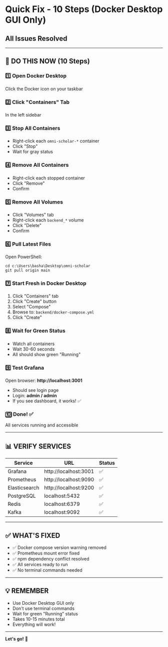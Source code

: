 # Quick Fix - 10 Steps (Docker Desktop GUI Only)
## All Issues Resolved

---

## 🎯 DO THIS NOW (10 Steps)

### 1️⃣ Open Docker Desktop
Click the Docker icon on your taskbar

### 2️⃣ Click "Containers" Tab
In the left sidebar

### 3️⃣ Stop All Containers
- Right-click each `omni-scholar-*` container
- Click "Stop"
- Wait for gray status

### 4️⃣ Remove All Containers
- Right-click each stopped container
- Click "Remove"
- Confirm

### 5️⃣ Remove All Volumes
- Click "Volumes" tab
- Right-click each `backend_*` volume
- Click "Delete"
- Confirm

### 6️⃣ Pull Latest Files
Open PowerShell:
```
cd c:\Users\basha\Desktop\omni-scholar
git pull origin main
```

### 7️⃣ Start Fresh in Docker Desktop
1. Click "Containers" tab
2. Click "Create" button
3. Select "Compose"
4. Browse to: `backend/docker-compose.yml`
5. Click "Create"

### 8️⃣ Wait for Green Status
- Watch all containers
- Wait 30-60 seconds
- All should show green "Running"

### 9️⃣ Test Grafana
Open browser: **http://localhost:3001**
- Should see login page
- Login: **admin / admin**
- If you see dashboard, it works! ✅

### 🔟 Done! ✅
All services running and accessible

---

## 📊 VERIFY SERVICES

| Service | URL | Status |
|---------|-----|--------|
| Grafana | http://localhost:3001 | ✅ |
| Prometheus | http://localhost:9090 | ✅ |
| Elasticsearch | http://localhost:9200 | ✅ |
| PostgreSQL | localhost:5432 | ✅ |
| Redis | localhost:6379 | ✅ |
| Kafka | localhost:9092 | ✅ |

---

## ✅ WHAT'S FIXED

- ✅ Docker compose version warning removed
- ✅ Prometheus mount error fixed
- ✅ npm dependency conflict resolved
- ✅ All services ready to run
- ✅ No terminal commands needed

---

## 💡 REMEMBER

- Use Docker Desktop GUI only
- Don't use terminal commands
- Wait for green "Running" status
- Takes 10-15 minutes total
- Everything will work!

---

**Let's go!** 🚀
